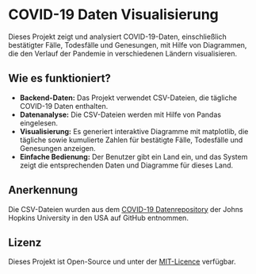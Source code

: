 # COVID-19 Daten Visualisierung
Dieses Projekt zeigt und analysiert COVID-19-Daten, einschließlich bestätigter Fälle, Todesfälle und Genesungen, mit Hilfe von Diagrammen, die den Verlauf der Pandemie in verschiedenen Ländern visualisieren.

## Wie es funktioniert?
- **Backend-Daten:** Das Projekt verwendet CSV-Dateien, die tägliche COVID-19 Daten enthalten.
- **Datenanalyse:** Die CSV-Dateien werden mit Hilfe von Pandas eingelesen.
- **Visualisierung:** Es generiert interaktive Diagramme mit matplotlib, die tägliche sowie kumulierte Zahlen für bestätigte Fälle, Todesfälle und Genesungen anzeigen.
- **Einfache Bedienung:** Der Benutzer gibt ein Land ein, und das System zeigt die entsprechenden Daten und Diagramme für dieses Land.

## Anerkennung
Die CSV-Dateien wurden aus dem [COVID-19 Datenrepository](https://github.com/CSSEGISandData/COVID-19) der Johns Hopkins University in den USA auf GitHub entnommen.

## Lizenz
Dieses Projekt ist Open-Source und unter der [MIT-Licence](https://opensource.org/license/MIT) verfügbar.
